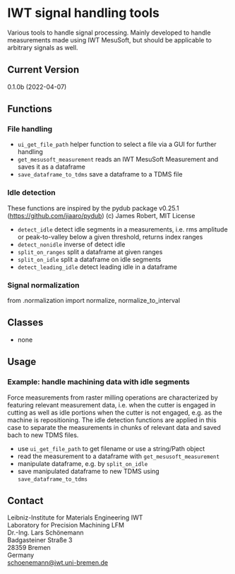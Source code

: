 # IWT signal handling tools
Various tools to handle signal processing. Mainly developed to handle 
measurements made using IWT MesuSoft, but should be applicable to arbitrary
signals as well.

## Current Version
0.1.0b (2022-04-07)

## Functions
### File handling
- `ui_get_file_path` helper function to select a file via a GUI for further 
  handling  
- `get_mesusoft_measurement` reads an IWT MesuSoft Measurement and saves it as 
  a dataframe  
- `save_dataframe_to_tdms` save a dataframe to a TDMS file  

### Idle detection
These functions are inspired by the pydub package v0.25.1 (https://github.com/jiaaro/pydub)
(c) James Robert, MIT License
- `detect_idle` detect idle segments in a measurements, i.e. rms amplitude 
  or peak-to-valley below a given threshold, returns index ranges   
- `detect_nonidle` inverse of detect idle  
- `split_on_ranges` split a dataframe at given ranges  
- `split_on_idle` split a dataframe on idle segments  
- `detect_leading_idle` detect leading idle in a dataframe  

### Signal normalization
from .normalization import normalize, normalize_to_interval

## Classes
- none 

## Usage
### Example: handle machining data with idle segments
Force measurements from raster milling operations are characterized by 
featuring relevant measurement data, i.e. when the cutter is engaged in cutting
as well as idle portions when the cutter is not engaged, e.g. as the machine is
repositioning. The idle detection functions are applied in this case to
separate the measurements in chunks of relevant data and saved bach to new
TDMS files. 
-  use `ui_get_file_path` to get filename or use a string/Path object
-  read the measurement to a dataframe with `get_mesusoft_measurement`
-  manipulate dataframe, e.g. by `split_on_idle`
-  save manipulated dataframe to new TDMS using `save_dataframe_to_tdms`


## Contact
Leibniz-Institute for Materials Engineering IWT  
Laboratory for Precision Machining LFM  
Dr.-Ing. Lars Schönemann  
Badgasteiner Straße 3  
28359 Bremen  
Germany  
schoenemann@iwt.uni-bremen.de
